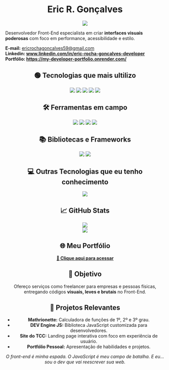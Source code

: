 


<h1 align="center"> Eric R. Gonçalves </h1>

<p align="center">
  <img src="https://readme-typing-svg.herokuapp.com?font=Fira+Code&size=22&pause=1000&center=true&vCenter=true&width=435&lines=Desenvolvedor+Front+End;tecnologia+e+inovação;Sempre+em+busca+de+novos+desafios&color=FFFFFF" />
</p>



<p align="center">
  
  Desenvolvedor Front-End especialista em criar <strong>interfaces visuais poderosas</strong> com foco em performance, acessibilidade e estilo.
  
  <strong>E-mail:</strong> ericrochagoncalves59@gmail.com<br>
  <strong>Linkedin: www.linkedin.com/in/eric-rocha-goncalves-developer </strong> <br>
  <strong>Portfólio: https://my-developer-portfolio.onrender.com/</strong>
</p>

<h2 align="center">🟢 Tecnologias que mais ultilizo</h2>

<p align="center">
  <img src="https://img.shields.io/badge/HTML5-228B22?style=for-the-badge&logo=html5&logoColor=white">
  <img src="https://img.shields.io/badge/CSS3-006400?style=for-the-badge&logo=css3&logoColor=white">
  <img src="https://img.shields.io/badge/JavaScript-32CD32?style=for-the-badge&logo=javascript&logoColor=black">
  <img src="https://img.shields.io/badge/MySQL-2E8B57?style=for-the-badge&logo=mysql&logoColor=white">
  <img src="https://img.shields.io/badge/Node.js-228B22?style=for-the-badge&logo=node.js&logoColor=white">
</p>

<h2 align="center">🛠️ Ferramentas em campo</h2>

<p align="center">
  <img src="https://img.shields.io/badge/VS%20Code-2E8B57?style=for-the-badge&logo=visualstudiocode&logoColor=white">
  <img src="https://img.shields.io/badge/Git-228B22?style=for-the-badge&logo=git&logoColor=white">
  <img src="https://img.shields.io/badge/GitHub-006400?style=for-the-badge&logo=github&logoColor=white">
  <img src="https://img.shields.io/badge/Render-00FF7F?style=for-the-badge&logo=render&logoColor=black">
</p>

<h2 align="center">📚 Bibliotecas e Frameworks</h2>

<p align="center">
  <img src="https://img.shields.io/badge/Express.js-228B22?style=for-the-badge&logo=express&logoColor=white">
  <img src="https://img.shields.io/badge/Sequelize-2E8B57?style=for-the-badge&logo=sequelize&logoColor=white">
</p>

<h2 align="center">💻 Outras Tecnologias que eu tenho conhecimento</h2>

<p align="center">
 
  <img src="https://img.shields.io/badge/Java-006400?style=for-the-badge&logo=openjdk&logoColor=white">
</p>

<h2 align="center">📈 GitHub Stats</h2>

<p align="center">
  <img src="https://github-readme-stats.vercel.app/api?username=EricRochaGoncalves&show_icons=true&theme=chartreuse-dark">
  <br>
  <img src="https://github-readme-stats.vercel.app/api/top-langs/?username=EricRochaGoncalves&layout=compact&theme=chartreuse-dark">
</p>



<h2 align="center">🌐 Meu Portfólio</h2>

<p align="center">
  <a href="https://my-developer-portfolio.onrender.com"><strong>🔗 Clique aqui para acessar</strong></a>
</p>

<h2 align="center">🎯 Objetivo</h2>

<p align="center">
  Ofereço serviços como freelancer para empresas e pessoas físicas, entregando códigos <strong>visuais, leves e brutais</strong> no Front-End.
</p>

<h2 align="center">💼 Projetos Relevantes</h2>

<ul align="center">
  <li><strong>Mathrionette:</strong> Calculadora de funções de 1º, 2º e 3º grau.</li>
  <li><strong>DEV Engine JS:</strong> Biblioteca JavaScript customizada para desenvolvedores.</li>
  <li><strong>Site do TCC:</strong> Landing page interativa com foco em experiência de usuário.</li>
  <li><strong>Portfólio Pessoal:</strong> Apresentação de habilidades e projetos.</li>
</ul>

<p align="center"><i>O front-end é minha espada. O JavaScript é meu campo de batalha. E eu... sou o dev que vai reescrever sua web.</i></p>
